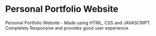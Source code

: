 # Personal Portfolio Website
Personal Portfolio Website - Made using HTML, CSS and JAVASCRIPT. Completely Responsive and provides good user experience.





